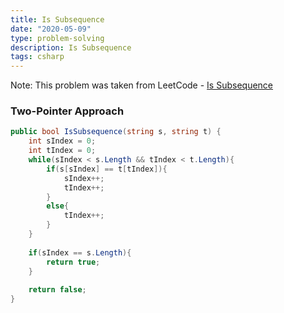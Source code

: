 ```yaml
---
title: Is Subsequence
date: "2020-05-09"
type: problem-solving
description: Is Subsequence
tags: csharp
---
```


Note: This problem was taken from LeetCode - [Is Subsequence](https://leetcode.com/problems/is-subsequence/)

### Two-Pointer Approach

```csharp
public bool IsSubsequence(string s, string t) {
	int sIndex = 0;
	int tIndex = 0;
	while(sIndex < s.Length && tIndex < t.Length){
		if(s[sIndex] == t[tIndex]){
			sIndex++;
			tIndex++;
		}
		else{
			tIndex++;                
		}
	}
	
	if(sIndex == s.Length){
		return true;
	}
	
	return false;
}
```
